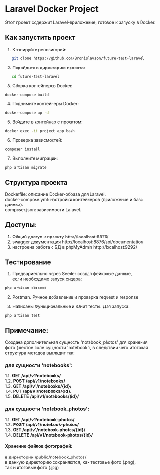 # Laravel Docker Project

Этот проект содержит Laravel-приложение, готовое к запуску в Docker.

## Как запустить проект

1. Клонируйте репозиторий:
```bash
   git clone https://github.com/Bronislavson/future-test-laravel
```
2. Перейдите в директорию проекта:
```bash
   cd future-test-laravel
```

3. Сборка контейнеров Docker:
```bash
docker-compose build
```

4. Поднимите контейнеры Docker:
```bash
docker-compose up -d
```

5. Войдите в контейнер с проектом:
```bash
docker exec -it project_app bash
``` 

6. Проверка зависмостей:
```bash
composer install
```  

7. Выполните миграции:
```bash
php artisan migrate
```  

## Структура проекта
Dockerfile: описание Docker-образа для Laravel.  
docker-compose.yml: настройки контейнеров (приложение и база данных).  
composer.json: зависимости Laravel.


## Доступы:

1. Общий доступ к проекту http://localhost:8876/
2. swagger документация http://localhost:8876/api/documentation
3. настроена работа с БД в phpMyAdmin http://localhost:9292/

## Тестирование

1. Предвариетльно через Seeder создал фейковые данные,  
если необходимо запуск сидера:

```bash
php artisan db:seed
```

2. Postman. Ручное добавление и проверка request и response

3. Написаны Функциональные и Юнит тесты. Для запуска:

```bash
php artisan test
```

## Примечание:

Создана дополнительная сущность 'notebook_photos' для хранения  
фото (шестое поле сущности 'notebook'), в следствии чего итоговая  
структура методов выглядит так:  

### для сущности 'notebooks':
1.1. **GET /api/v1/notebooks/**  
1.2. **POST /api/v1/notebooks/**  
1.3. **GET /api/v1/notebooks/{id}/**  
1.4. **PUT /api/v1/notebooks/{id}/**  
1.5. **DELETE /api/v1/notebooks/{id}/**

### для сущности 'notebook_photos':
1.1. **GET /api/v1/notebook-photos/**  
1.2. **POST /api/v1/notebook-photos/**  
1.3. **GET /api/v1/notebook-photos/{id}/**  
1.4. **DELETE /api/v1/notebook-photos/{id}/**  

#### Хранение файлов фотографий:
в директории /public/notebook_photos/  
в данную директорию сохраняются, как тестовые фото (.png),  
так и итоговые фото (.jpg)  